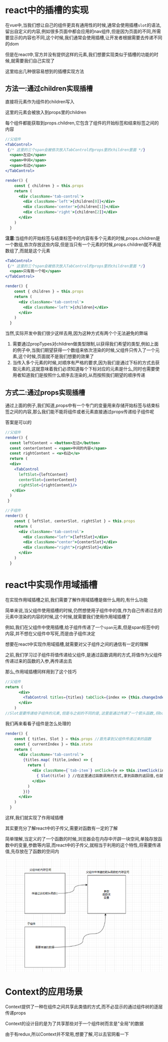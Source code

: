 # react中的插槽的实现

在vue中,当我们想让自己的组件更具有通用性的时候,通常会使用插槽`slot`的语法,留出自定义的内容,例如很多页面中都会应用的nav组件,但是因为页面的不同,所需要显示的内容也不同,这个时候,我们通常会使用插槽,让开发者根据需要去传递不同的dom

但是在react中,官方并没有提供这样的元素,我们想要实现类似于插槽的功能的时候,就需要我们自己实现了

这里给出几种很容易想到的插槽实现方法

## 方法一:通过children实现插槽

直接将元素作为组件的children写入

这里的元素会被放入到props里的children

每个组件都能获取到props.children,它包含了组件的开始标签和结束标签之间的内容

```jsx
//父组件
<TabControl>
 {/* 这里的三个span会被依次放入TabControl的props里的children里面 */}
  <span>左边</span>	
  <span>中间</span>
  <span>右边</span>
</TabControl>
```

```jsx
render() {
    const { children } = this.props
    return (
      <div className='tab-control'>
        <div className='left'>{children[0]}</div>
        <div className='center'>{children[1]}</div>
        <div className='right'>{children[2]}</div>
      </div>
    )
  }
```

**注意**:当组件的开始标签与结束标签中的内容有多个元素的时候,props.children是一个数组,依次存放这些内容,但是当只有一个元素的时候,props.children就不再是数组了,而就是这个元素

```jsx
<TabControl>
 {/* 这里的三个span会被依次放入TabControl的props里的children里面 */}
  <span>只有我一个啦</span>	
</TabControl>
```

```jsx
render() {
    const { children } = this.props
    return (
      <div className='tab-control'>
        <div className='left'>{children}</div>
      </div>
    )
  }
```



当然,实际开发中我们很少这样去用,因为这种方式有两个个无法避免的弊端

1. 需要通过propTypes对children做类型限制,以获得我们希望的类型,例如上面的例子中,当我们期望获得一个数组来依次渲染的时候,父组件只传入了一个元素,这个时候,页面就不是我们想要的效果了
2. 当传入多个元素的时候,对顺序有严格的要求,因为我们是通过下标的方式去获取元素的,这就意味着我们必须知道每个下标对应的元素是什么,同时也需要使用者知道我们是按照什么顺序去渲染的,从而按照我们期望的顺序传递



## 方式二:通过props实现插槽

通过上面的例子,我们知道,props中有一个专门的变量用来存储开始标签与结束标签之间的内容,那么我们能不能将组件或者元素直接通过props传递给子组件呢

答案是可以的

```jsx
//父组件
render() {
  const leftContent = <button>左边</button>
  const centerContent = <span>中间的内容</span>
  const rightContent = <u>右边</u>
  return (
  <div>
    <TabControl 
      leftSlot={leftContent} 
      centerSlot={centerContent} 
      rightSlot={rightContent}/>
   </div>
  )
 }
```

```jsx
//子组件
render() {
    const { leftSlot, centerSlot, rightSlot } = this.props
    return (
      <div className='tab-control'>
        <div className="lefr">{leftSlot}</div>
        <div className="center">{centerSlot}</div>
        <div className="right">{rightSlot}</div>
      </div>
    )
  }
```



# react中实现作用域插槽

在实现作用域插槽之前,我们需要了解作用域插槽是做什么用的,有什么功能

简单来说,当父组件使用插槽的时候,仍然想使用子组件中的值,作为自己传递过去的元素中渲染的内容的时候,这个时候,就需要我们使用作用域插槽了

例如,我们在父组件中使用插槽,给子组件传递了一个`span`元素,但是span标签中的内容,并不想在父组件中写死,而是由子组件决定

想要在react中实现作用域插槽,就需要对父子组件之间的通信有一定的理解

之前,我们学习过子组件将值传递给父组件,是通过函数调用的方式,将值作为父组件传递过来的函数的入参,再传递出去

那么,作用域插槽同样用到了这个技巧

```jsx
//父组件
return (
      <div>
        <TabControl titles={titles} tabClick={index => {this.changeIndex(index)}} Slot={item => <button>{item}</button>}/>
      </div>
    )
//Slot是要传递给子组件的元素,但是与之前的不同的是,这里是通过传递了一个箭头函数,将button元素作为返回值传递给了子组件
```

我们再来看看子组件是怎么处理的

```jsx
render() {
    const { titles, Slot } = this.props //首先拿到父组件传递过来的函数
    const { currentIndex } = this.state
    return (
      <div className='tab-control'>
        {titles.map( (title,index) => {
          return (
            <div className={`tab-item`} onClick={e => this.itemClick(index)}>
              { Slot(title) } //在这里通过函数调用的方式,拿到函数的返回值,也就是button元素,将子组件中的title作为入参,传递给了父组件
            </div>
          )
        })}
      </div>
    )
  }
```

这样,我们就实现了作用域插槽

其实要充分了解react中的子传父,需要对函数有一定的了解

简单理解,当定义的了一个函数的时候,浏览器会在内存中开辟一块空间,单独存放函数中的变量,参数等内容,而react中的子传父,就相当于利用的这个特性,将需要传递值,先存放在了函数的空间内

![子传父的简单图解](./img/子传父的简单图解.png)

# Context的应用场景

Context提供了一种在组件之间共享此类值的方式,而不必显示的通过组件树的逐层传递props

Context的设计目的是为了共享那些对于一个组件树而言是"全局"的数据

由于有redux,所以Context并不常用,想要了解,可以去官网看一下
